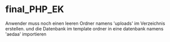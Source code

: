 # final_PHP_EK

Anwender muss noch einen leeren Ordner namens 'uploads' im Verzeichnis erstellen.
und die Datenbank im template ordner in eine datenbank namens 'aedaa' importieren
